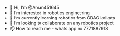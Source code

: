 - 👋 Hi, I’m @Aman451645
- 👀 I’m interested in robotics engineering 
- 🌱 I’m currently learning robotics from CDAC kolkata
- 💞️ I’m looking to collaborate on any robotics project 
- 📫 How to reach me - whats app no 7771887918

<!---
Aman451645/Aman451645 is a ✨ special ✨ repository because its `README.md` (this file) appears on your GitHub profile.
You can click the Preview link to take a look at your changes.
--->
